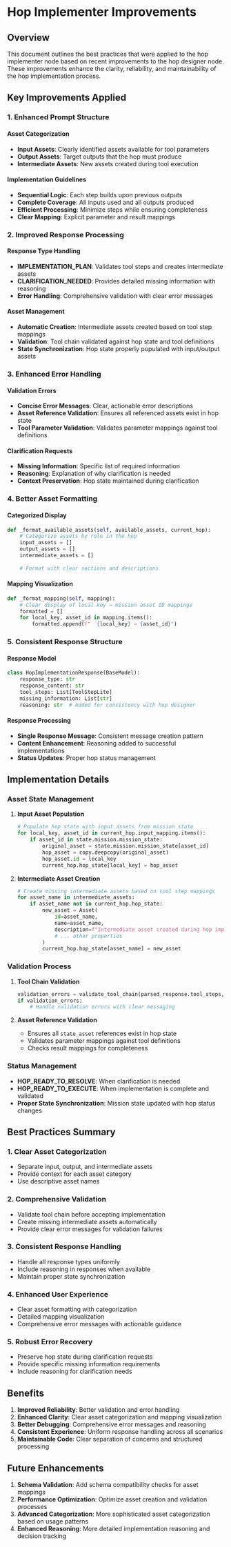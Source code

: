 # Hop Implementer Improvements

## Overview

This document outlines the best practices that were applied to the hop implementer node based on recent improvements to the hop designer node. These improvements enhance the clarity, reliability, and maintainability of the hop implementation process.

## Key Improvements Applied

### 1. Enhanced Prompt Structure

#### Asset Categorization
- **Input Assets**: Clearly identified assets available for tool parameters
- **Output Assets**: Target outputs that the hop must produce
- **Intermediate Assets**: New assets created during tool execution

#### Implementation Guidelines
- **Sequential Logic**: Each step builds upon previous outputs
- **Complete Coverage**: All inputs used and all outputs produced
- **Efficient Processing**: Minimize steps while ensuring completeness
- **Clear Mapping**: Explicit parameter and result mappings

### 2. Improved Response Processing

#### Response Type Handling
- **IMPLEMENTATION_PLAN**: Validates tool steps and creates intermediate assets
- **CLARIFICATION_NEEDED**: Provides detailed missing information with reasoning
- **Error Handling**: Comprehensive validation with clear error messages

#### Asset Management
- **Automatic Creation**: Intermediate assets created based on tool step mappings
- **Validation**: Tool chain validated against hop state and tool definitions
- **State Synchronization**: Hop state properly populated with input/output assets

### 3. Enhanced Error Handling

#### Validation Errors
- **Concise Error Messages**: Clear, actionable error descriptions
- **Asset Reference Validation**: Ensures all referenced assets exist in hop state
- **Tool Parameter Validation**: Validates parameter mappings against tool definitions

#### Clarification Requests
- **Missing Information**: Specific list of required information
- **Reasoning**: Explanation of why clarification is needed
- **Context Preservation**: Hop state maintained during clarification

### 4. Better Asset Formatting

#### Categorized Display
```python
def _format_available_assets(self, available_assets, current_hop):
    # Categorize assets by role in the hop
    input_assets = []
    output_assets = []
    intermediate_assets = []
    
    # Format with clear sections and descriptions
```

#### Mapping Visualization
```python
def _format_mapping(self, mapping):
    # Clear display of local key → mission asset ID mappings
    formatted = []
    for local_key, asset_id in mapping.items():
        formatted.append(f"  {local_key} → {asset_id}")
```

### 5. Consistent Response Structure

#### Response Model
```python
class HopImplementationResponse(BaseModel):
    response_type: str
    response_content: str
    tool_steps: List[ToolStepLite]
    missing_information: List[str]
    reasoning: str  # Added for consistency with hop designer
```

#### Response Processing
- **Single Response Message**: Consistent message creation pattern
- **Content Enhancement**: Reasoning added to successful implementations
- **Status Updates**: Proper hop status management

## Implementation Details

### Asset State Management

1. **Input Asset Population**
   ```python
   # Populate hop state with input assets from mission state
   for local_key, asset_id in current_hop.input_mapping.items():
       if asset_id in state.mission.mission_state:
           original_asset = state.mission.mission_state[asset_id]
           hop_asset = copy.deepcopy(original_asset)
           hop_asset.id = local_key
           current_hop.hop_state[local_key] = hop_asset
   ```

2. **Intermediate Asset Creation**
   ```python
   # Create missing intermediate assets based on tool step mappings
   for asset_name in intermediate_assets:
       if asset_name not in current_hop.hop_state:
           new_asset = Asset(
               id=asset_name,
               name=asset_name,
               description=f"Intermediate asset created during hop implementation: {asset_name}",
               # ... other properties
           )
           current_hop.hop_state[asset_name] = new_asset
   ```

### Validation Process

1. **Tool Chain Validation**
   ```python
   validation_errors = validate_tool_chain(parsed_response.tool_steps, current_hop.hop_state)
   if validation_errors:
       # Handle validation errors with clear messaging
   ```

2. **Asset Reference Validation**
   - Ensures all `state_asset` references exist in hop state
   - Validates parameter mappings against tool definitions
   - Checks result mappings for completeness

### Status Management

- **HOP_READY_TO_RESOLVE**: When clarification is needed
- **HOP_READY_TO_EXECUTE**: When implementation is complete and validated
- **Proper State Synchronization**: Mission state updated with hop status changes

## Best Practices Summary

### 1. Clear Asset Categorization
- Separate input, output, and intermediate assets
- Provide context for each asset category
- Use descriptive asset names

### 2. Comprehensive Validation
- Validate tool chain before accepting implementation
- Create missing intermediate assets automatically
- Provide clear error messages for validation failures

### 3. Consistent Response Handling
- Handle all response types uniformly
- Include reasoning in responses when available
- Maintain proper state synchronization

### 4. Enhanced User Experience
- Clear asset formatting with categorization
- Detailed mapping visualization
- Comprehensive error messages with actionable guidance

### 5. Robust Error Recovery
- Preserve hop state during clarification requests
- Provide specific missing information requirements
- Include reasoning for clarification needs

## Benefits

1. **Improved Reliability**: Better validation and error handling
2. **Enhanced Clarity**: Clear asset categorization and mapping visualization
3. **Better Debugging**: Comprehensive error messages and reasoning
4. **Consistent Experience**: Uniform response handling across all scenarios
5. **Maintainable Code**: Clear separation of concerns and structured processing

## Future Enhancements

1. **Schema Validation**: Add schema compatibility checks for asset mappings
2. **Performance Optimization**: Optimize asset creation and validation processes
3. **Advanced Categorization**: More sophisticated asset categorization based on usage patterns
4. **Enhanced Reasoning**: More detailed implementation reasoning and decision tracking 